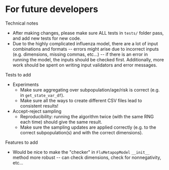 # For future developers

Technical notes
- After making changes, please make sure ALL tests in `tests/` folder pass, and add new tests for new code.
- Due to the highly complicated influenza model, there are a lot of input combinations and formats -- errors might arise due to incorrect inputs (e.g. dimensions, missing commas, etc...) -- if there is an error in running the model, the inputs should be checked first. Additionally, more work should be spent on writing input validators and error messages.

Tests to add
- Experiments
  - Make sure aggregating over subpopulation/age/risk is correct (e.g. in `get_state_var_df`).
  - Make sure all the ways to create different CSV files lead to consistent results!
- Accept-reject sampling
  - Reproducibility: running the algorithm twice (with the same RNG each time) should give the same result.
  - Make sure the sampling updates are applied correctly (e.g. to the correct subpopulation(s) and with the correct dimensions).

Features to add
- Would be nice to make the "checker" in `FluMetapopModel` `__init__` method more robust -- can check dimensions, check for nonnegativity, etc...